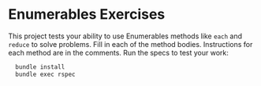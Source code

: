# Enumerables Exercises

This project tests your ability to use Enumerables
methods like `each` and `reduce` to solve problems.
Fill in each of the method bodies. Instructions for each method are in the
comments.
Run the specs to test your work:

```bash
  bundle install
  bundle exec rspec
```
